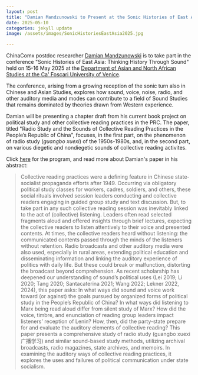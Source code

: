 ```yaml
---
layout: post
title: "Damian Mandzunowski to Present at the Sonic Histories of East Asia Conference, 15-16 May in Venice"
date: 2025-05-10
categories: jekyll update
image: /assets/images/SonicHistoriesEastAsia2025.jpg

---
```


ChinaComx postdoc researcher [Damian Mandzunowski](https://chinacomx.github.io/team/damian/) is to take part in the conference "Sonic Histories of East Asia: Thinking History Through Sound" held on 15-16 May 2025 at the [Department of Asian and North African Studies at the Ca' Foscari University of Venice](https://www.unive.it/pag/28322/).

The conference, arising from a growing reception of the sonic turn also in Chinese and Asian Studies, explores how sound, voice, noise, radio, and other auditory media and modes can contribute to a field of Sound Studies that remains dominated by theories drawn from Western experience.

Damian will be presenting a chapter draft from his current book project on political study and other collective reading practices in the PRC. The paper, titled "Radio Study and the Sounds of Collective Reading Practices in the People’s Republic of China", focuses, in the first part, on the phenomenon of radio study (*guangbo xuexi*) of the 1950s-1980s, and, in the second part, on various diegetic and nondiegetic sounds of collective reading activites. 

Click <a href="assets/images/SonicHistoriesEastAsia2025.pdf" download>here</a> for the program, and read more about Damian's paper in his abstract:
> Collective reading practices were a defining feature in Chinese state-socialist propaganda efforts after 1949. Occurring via obligatory political study classes for workers, cadres, soldiers, and others, these social rituals involved session leaders conducting and collective readers engaging in guided group study and text discussion. But, to take part in any such collective reading session was inevitably linked to the act of (collective) listening. Leaders often read selected fragments aloud and offered insights through brief lectures, expecting the collective readers to listen attentively to their voice and presented contents. At times, the collective readers heard without listening: the communicated contents passed through the minds of the listeners without retention. Radio broadcasts and other auditory media were also used, especially in rural areas, extending political education and disseminating information and
linking the auditory experience of politics with daily life. But these could break or malfunction, distorting the broadcast beyond comprehension. As recent scholarship has deepened our understanding of sound’s political uses (Lei 2019; Li 2020; Tang 2020; Santacaterina 2021; Wang 2022; Lekner 2022, 2024), this paper asks: In what ways did sound and voice work toward (or against) the goals pursued by organized forms of political study in the People’s Republic of China? In what ways did listening to Marx being read aloud differ from silent study of Marx? How did the voice, timbre, and enunciation of reading group leaders impact listeners' reception of Lenin? How, then, did the party-state prepare for and evaluate the auditory elements of collective reading? This paper presents a comprehensive study of radio study (guangbo xuexi 广播学习) and similar sound-based study methods, utilizing archival broadcasts, radio magazines, state archives, and memoirs. In examining the auditory ways of collective reading practices, it explores the uses and failures of political communication under state socialism.